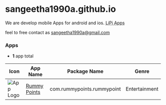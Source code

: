 # sangeetha1990a.github.io
We are develop mobile Apps for android and ios. <abbr title="This is our Brand name">LiPi Apps</abbr>

feel to free contact as <sangeetha1990a@gmail.com>

### Apps
  * **1** app total

| Icon | App Name | Package Name | Genre |
| --- | --- | --- | --- |
| ![App Logo](https://play-lh.googleusercontent.com/uDdCC-TCoJy0jPdS6kKN0xqLt2fWfV5enBe8Bzyrrb1OseY463oOrfVOMuL_tnLAQg=w80-h480) | [Rummy Points](https://play.google.com/store/apps/details?id=com.rummypoints.rummypoint&hl=en&gl=us) |  com.rummypoints.rummypoint | Entertainment

